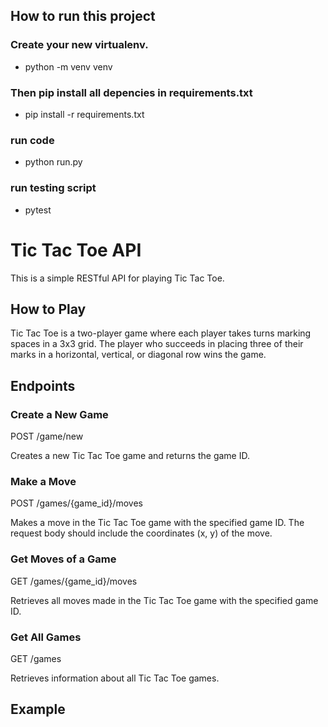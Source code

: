 ## How to run this project


### Create your new virtualenv.
- python -m venv venv 
### Then pip install all depencies in requirements.txt 
 - pip install -r requirements.txt
### run code 
 - python run.py
### run testing script
 - pytest


# Tic Tac Toe API

This is a simple RESTful API for playing Tic Tac Toe.

## How to Play

Tic Tac Toe is a two-player game where each player takes turns marking spaces in a 3x3 grid. The player who succeeds in placing three of their marks in a horizontal, vertical, or diagonal row wins the game.

## Endpoints

### Create a New Game

POST /game/new

Creates a new Tic Tac Toe game and returns the game ID.

### Make a Move

POST /games/{game_id}/moves

Makes a move in the Tic Tac Toe game with the specified game ID. The request body should include the coordinates (x, y) of the move.

### Get Moves of a Game

GET /games/{game_id}/moves

Retrieves all moves made in the Tic Tac Toe game with the specified game ID.

### Get All Games

GET /games

Retrieves information about all Tic Tac Toe games.

## Example



